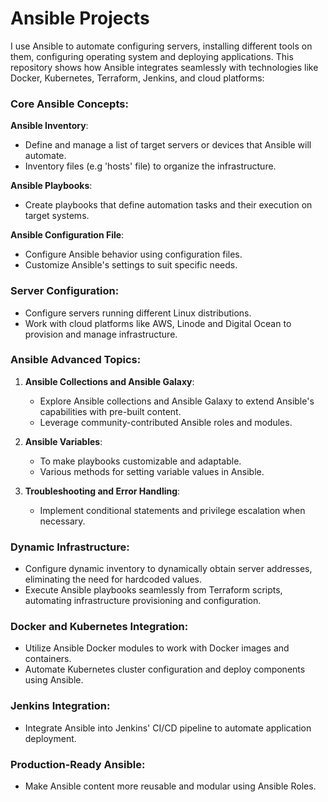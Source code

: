 # Ansible Projects

I use Ansible to automate configuring servers, installing different tools on them, configuring operating system and deploying applications. This repository shows how Ansible integrates seamlessly with technologies like Docker, Kubernetes, Terraform, Jenkins, and cloud platforms:

### Core Ansible Concepts:
**Ansible Inventory**:
   - Define and manage a list of target servers or devices that Ansible will automate.
   - Inventory files (e.g 'hosts' file) to organize the infrastructure.

**Ansible Playbooks**:
   - Create playbooks that define automation tasks and their execution on target systems.

**Ansible Configuration File**:
   - Configure Ansible behavior using configuration files.
   - Customize Ansible's settings to suit specific needs.

### Server Configuration:
- Configure servers running different Linux distributions.
- Work with cloud platforms like AWS, Linode and Digital Ocean to provision and manage infrastructure.

### Ansible Advanced Topics:
1. **Ansible Collections and Ansible Galaxy**:
   - Explore Ansible collections and Ansible Galaxy to extend Ansible's capabilities with pre-built content.
   - Leverage community-contributed Ansible roles and modules.

2. **Ansible Variables**:
   - To make playbooks customizable and adaptable.
   - Various methods for setting variable values in Ansible.

3. **Troubleshooting and Error Handling**:
   - Implement conditional statements and privilege escalation when necessary.

### Dynamic Infrastructure:
- Configure dynamic inventory to dynamically obtain server addresses, eliminating the need for hardcoded values.
- Execute Ansible playbooks seamlessly from Terraform scripts, automating infrastructure provisioning and configuration.

### Docker and Kubernetes Integration:
- Utilize Ansible Docker modules to work with Docker images and containers.
- Automate Kubernetes cluster configuration and deploy components using Ansible.

### Jenkins Integration:
- Integrate Ansible into Jenkins' CI/CD pipeline to automate application deployment.

### Production-Ready Ansible:
- Make Ansible content more reusable and modular using Ansible Roles.